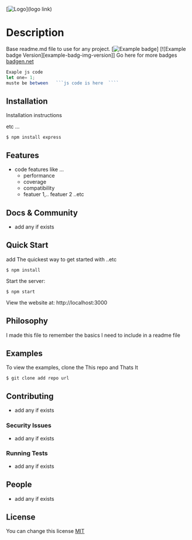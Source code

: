 [![ Logo](logo-img)](logo link)

# Description

Base readme.md file to use for any project.
[![Example badge ][example-badg-img]]
[![Example badge Version][example-badg-img-version]]
  Go here for more badges [badgen.net](https://badgen.net/)
  
 
```js
Exaple js code 
let one= 1;
muste be between   ```js code is here  ````
```

## Installation

Installation instructions

etc ...
```console
$ npm install express
```

## Features

  * code features like ...
    *  performance
    *  coverage
    *  compatibility
    *  featuer 1,.. featuer 2 ..etc


## Docs & Community

  *  add any if exists


## Quick Start

 add The quickest way to get started with  ..etc 

```console
$ npm install
```

  Start the server:

```console
$ npm start
```

  View the website at: http://localhost:3000

## Philosophy

I made this file to remember the basics I need to include in a readme file 

## Examples

  To view the examples, clone the This  repo and Thats It

```console
$ git clone add repo url

```

## Contributing
  *  add any if exists


### Security Issues

  *  add any if exists

### Running Tests

  *  add any if exists


## People

  *  add any if exists


## License
You can change this license
  [MIT](LICENSE)

[logo-img]: https://raw.githubusercontent.com/Ibrahem-moh/ReadmeFile/master/img/Turn-coffee-into-code.svg
[example-badg-img]: https://badgen.net/badge/Wellocme/ExamleBadge/green
[example-badg-img-ver]: https://badgen.net/badge/Version/1.0/green
